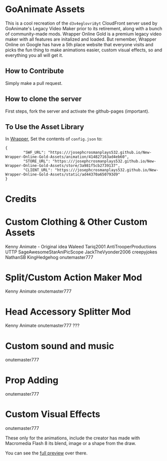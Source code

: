 # GoAnimate Assets
This is a cool recreation of the `d3v4eglovri8yt` CloudFront server used by GoAnimate's Legacy Video Maker prior to its retirement, along with a bunch of community-made mods.
Wrapper Online Gold is a premium legacy video maker with all features are initalized and loaded. But remember, Wrapper Online on Google has have a 5th place website that everyone visits and picks the fun thing to make animations easier, custom visual effects, so and everything you all will get it.

## How to Contribute
Simply make a pull request.

## How to clone the server
First steps, fork the server and activate the github-pages (important).

## To Use the Asset Library
In <a href="https://github.com/josephcrosmanplays532/Wrapper_Online_Gold_Backend">Wrapper</a>, Set the contents of `config.json` to:
```
{
        "SWF_URL": "https:///josephcrosmanplays532.github.io/New-Wrapper-Online-Gold-Assets/animation/414827163ad4eb60",
        "STORE_URL": "https:///josephcrosmanplays532.github.io/New-Wrapper-Online-Gold-Assets/store/3a981f5cb2739137",
        "CLIENT_URL": "https:///josephcrosmanplays532.github.io/New-Wrapper-Online-Gold-Assets/static/ad44370a650793d9"
}
```

# Credits

# Custom Clothing & Other Custom Assets 
Kenny Animate - Original idea
Waleed Tariq2001
AntiTrooperProductions UTTP
SageAwesomeStarAniPicScope
JackTheVyonder2006
creepyjokes
NathanSB
KingHedgehog
onutemaster777

# Split/Custom Action Maker Mod 
Kenny Animate
onutemaster777

# Head Accessory Splitter Mod 
Kenny Animate
onutemaster777
???

# Custom sound and music
onutemaster777

# Prop Adding
onutemaster777

# Custom Visual Effects
onutemaster777

These only for the animations, include the creator has made with Macromedia Flash 8 its blend, image or a shape from the draw.

You can see the [full preview](http://wrapper-online-gold2.herokuapp.com) over there.
